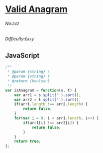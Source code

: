 # [Valid Anagram](https://leetcode.com/problems/valid-anagram/)
###### No:`242`
###### Difficulty:`Easy`
## JavaScript

```javascript
/**
 * @param {string} s
 * @param {string} t
 * @return {boolean}
 */
var isAnagram = function(s, t) {
    var arr1 = s.split('').sort();
    var arr2 = t.split('').sort();
    if(arr1.length !== arr2.length) {
        return false;
    }
    for(var i = 0; i < arr1.length; i++) {
        if(arr1[i] !== arr2[i]) {
            return false;
        }
    }
    return true;
};
```
